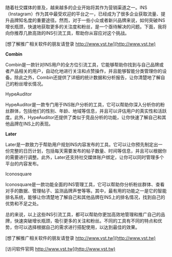 随着社交媒体的普及，越来越多的企业开始将其作为营销渠道之一。INS（Instagram）作为其中最受欢迎的平台之一，已经成为了很多企业获取流量、提升品牌知名度的重要途径。然而，对于一些小众或者新兴品牌来说，如何突破INS增长瓶颈，快速地获取更多的关注度和粉丝，是一个亟待解决的问题。下面，我将向你推荐几款高效的INS引流工具，帮助你从容应对这个挑战。

[想了解推广相关软件的朋友请登录 http://www.vst.tw](http://www.vst.tw)

**Combin**

Combin是一款针对INS用户的全方位引流工具，它能够帮助你找到与自己品牌或者产品相关的用户，自动化地进行关注和点赞操作，并且能够智能分类管理你的设备。除此之外，Combin还提供了详细的统计数据和分析报告，让你清楚地了解自己的粉丝增长情况。

HypeAuditor

HypeAuditor是一款专门用于INS账户分析的工具，它可以帮助你深入分析你的粉丝群体，包括他们的性别、年龄、地域等信息，并且可以评估用户的真实性和活跃度。此外，HypeAuditor还提供了类似于竞品分析的功能，让你快速了解自己和其他品牌在INS上的表现。

**Later**

Later是一款致力于帮助用户规划INS内容发布的工具。它可以让你预先制定出一份完整的日历计划，包括每天需要发布的帖子数量、时间等信息，并且可以根据你的需要进行调整。此外，Later还支持社交媒体账户绑定，让你可以同时管理多个平台的内容发布。

Iconosquare

Iconosquare是一款功能全面的INS管理工具，它可以帮助你分析粉丝群体、查看对手的数据、管理帖子、监测品牌声誉等等。其中，最有用的功能之一是它的智能排名系统，能够让你清楚地了解自己和其他品牌在INS上的排名情况，找到自己的优势和不足之处。

总的来说，以上这些INS引流工具，都可以帮助你更加高效地管理和推广自己的品牌，快速突破增长瓶颈，吸引更多的关注和粉丝。不同的工具有不同的特点和优势，你可以选择根据自己的需求进行搭配使用，以达到最佳的效果。

[想了解推广相关软件的朋友请登录 http://www.vst.tw](http://www.vst.tw)


[访问软件官网 http://www.vst.tw](http://www.vst.tw)
